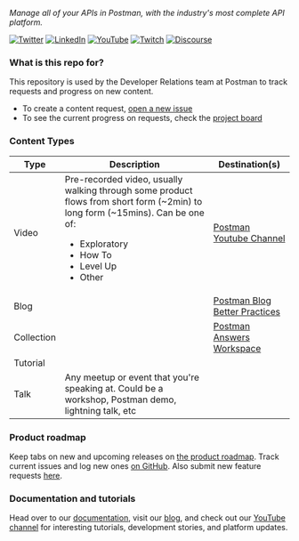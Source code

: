 _Manage all of your APIs in Postman, with the industry's most complete API platform._

[![Twitter](https://img.shields.io/badge/Twitter-%40getpostman-orange)](https://twitter.com/getpostman)
[![LinkedIn](https://img.shields.io/badge/LinkedIn-%40postman--platform-orange)](https://www.linkedin.com/company/postman-platform)
[![YouTube](https://img.shields.io/badge/YouTube-%40postman-orange)](https://www.youtube.com/c/postman)
[![Twitch](https://img.shields.io/badge/Twitch-%40getpostman-orange)](https://www.twitch.tv/getpostman)
[![Discourse](https://img.shields.io/badge/Discourse-%40postman-orange)](https://community.postman.com/)

### What is this repo for?

This repository is used by the Developer Relations team at Postman to track requests and progress on new content. 

- To create a content request, [open a new issue](https://github.com/postmanlabs/devrel-content/issues/new/choose)
- To see the current progress on requests, check the [project board](https://github.com/orgs/postmanlabs/projects/11)

### Content Types

| Type  | Description  | Destination(s)  |
|---|---|---|
| Video  | Pre-recorded video, usually walking through some product flows from short form (~2min) to long form (~15mins). Can be one of:<br/><ul><li>Exploratory</li><li>How To</li><li>Level Up</li><li>Other</li></ul>  | [Postman Youtube Channel](https://www.youtube.com/postman/)  |
| Blog  |   | [Postman Blog](https://blog.postman.com/)<br/>[Better Practices](https://medium.com/better-practices)  |
| Collection  |   | [Postman Answers Workspace](https://www.postman.com/postman/workspace/postman-answers)  |
| Tutorial  |   |   |
| Talk  | Any meetup or event that you're speaking at. Could be a workshop, Postman demo, lightning talk, etc  |   |

### Product roadmap
Keep tabs on new and upcoming releases on [the product roadmap](https://github.com/postmanlabs/postman-app-support/projects/45?fullscreen=true). Track current issues and log new ones [on GitHub](https://github.com/postmanlabs/postman-app-support/issues). Also submit new feature requests [here](https://github.com/postmanlabs/postman-app-support/issues?q=is%3Aopen+is%3Aissue+label%3AFeature).

### Documentation and tutorials
Head over to our [documentation](https://learning.postman.com/), visit our [blog](https://blog.postman.com), and check out our [YouTube channel](https://www.youtube.com/c/postman) for interesting tutorials, development stories, and platform updates.
